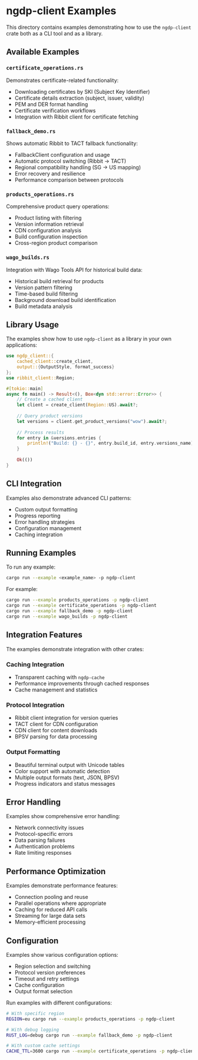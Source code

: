 # ngdp-client Examples

This directory contains examples demonstrating how to use the `ngdp-client` crate both as a CLI tool and as a library.

## Available Examples

### `certificate_operations.rs`
Demonstrates certificate-related functionality:
- Downloading certificates by SKI (Subject Key Identifier)
- Certificate details extraction (subject, issuer, validity)
- PEM and DER format handling
- Certificate verification workflows
- Integration with Ribbit client for certificate fetching

### `fallback_demo.rs`
Shows automatic Ribbit to TACT fallback functionality:
- FallbackClient configuration and usage
- Automatic protocol switching (Ribbit → TACT)
- Regional compatibility handling (SG → US mapping)
- Error recovery and resilience
- Performance comparison between protocols

### `products_operations.rs`
Comprehensive product query operations:
- Product listing with filtering
- Version information retrieval
- CDN configuration analysis
- Build configuration inspection
- Cross-region product comparison

### `wago_builds.rs`
Integration with Wago Tools API for historical build data:
- Historical build retrieval for products
- Version pattern filtering
- Time-based build filtering
- Background download build identification
- Build metadata analysis

## Library Usage

The examples show how to use `ngdp-client` as a library in your own applications:

```rust
use ngdp_client::{
    cached_client::create_client,
    output::{OutputStyle, format_success}
};
use ribbit_client::Region;

#[tokio::main]
async fn main() -> Result<(), Box<dyn std::error::Error>> {
    // Create a cached client
    let client = create_client(Region::US).await?;
    
    // Query product versions
    let versions = client.get_product_versions("wow").await?;
    
    // Process results
    for entry in &versions.entries {
        println!("Build: {} - {}", entry.build_id, entry.versions_name);
    }
    
    Ok(())
}
```

## CLI Integration

Examples also demonstrate advanced CLI patterns:
- Custom output formatting
- Progress reporting
- Error handling strategies
- Configuration management
- Caching integration

## Running Examples

To run any example:
```bash
cargo run --example <example_name> -p ngdp-client
```

For example:
```bash
cargo run --example products_operations -p ngdp-client
cargo run --example certificate_operations -p ngdp-client
cargo run --example fallback_demo -p ngdp-client
cargo run --example wago_builds -p ngdp-client
```

## Integration Features

The examples demonstrate integration with other crates:

### Caching Integration
- Transparent caching with `ngdp-cache`
- Performance improvements through cached responses
- Cache management and statistics

### Protocol Integration  
- Ribbit client integration for version queries
- TACT client for CDN configuration
- CDN client for content downloads
- BPSV parsing for data processing

### Output Formatting
- Beautiful terminal output with Unicode tables
- Color support with automatic detection
- Multiple output formats (text, JSON, BPSV)
- Progress indicators and status messages

## Error Handling

Examples show comprehensive error handling:
- Network connectivity issues
- Protocol-specific errors
- Data parsing failures
- Authentication problems
- Rate limiting responses

## Performance Optimization

Examples demonstrate performance features:
- Connection pooling and reuse
- Parallel operations where appropriate
- Caching for reduced API calls
- Streaming for large data sets
- Memory-efficient processing

## Configuration

Examples show various configuration options:
- Region selection and switching
- Protocol version preferences
- Timeout and retry settings
- Cache configuration
- Output format selection

Run examples with different configurations:
```bash
# With specific region
REGION=eu cargo run --example products_operations -p ngdp-client

# With debug logging
RUST_LOG=debug cargo run --example fallback_demo -p ngdp-client

# With custom cache settings
CACHE_TTL=3600 cargo run --example certificate_operations -p ngdp-client
```